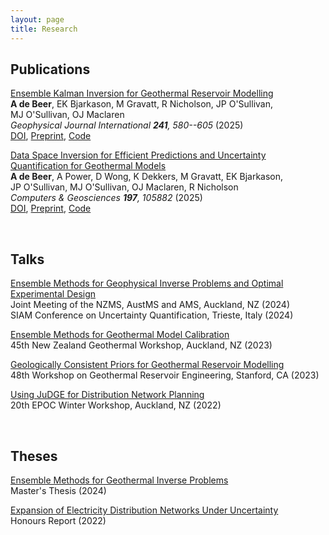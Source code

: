 ```yaml
---
layout: page
title: Research
---
```


## Publications

[Ensemble Kalman Inversion for Geothermal Reservoir Modelling](https://doi.org/10.1093/gji/ggaf060) \
**A&nbsp;de&nbsp;Beer**, EK&nbsp;Bjarkason, M&nbsp;Gravatt, R&nbsp;Nicholson, JP&nbsp;O'Sullivan, MJ&nbsp;O'Sullivan, OJ&nbsp;Maclaren \
*Geophysical Journal International **241**, 580--605* (2025) \
[DOI](https://doi.org/10.1093/gji/ggaf060), [Preprint](https://arxiv.org/abs/2410.09017), [Code](https://github.com/alexgdebeer/GeothermalEnsembleMethods)

[Data Space Inversion for Efficient Predictions and Uncertainty Quantification for Geothermal Models](https://doi.org/10.1016/j.cageo.2025.105882) \
**A&nbsp;de&nbsp;Beer**, A&nbsp;Power, D&nbsp;Wong, K&nbsp;Dekkers, M&nbsp;Gravatt, EK&nbsp;Bjarkason, JP&nbsp;O'Sullivan, MJ&nbsp;O'Sullivan, OJ&nbsp;Maclaren, R&nbsp;Nicholson \
*Computers & Geosciences **197**, 105882* (2025) \
[DOI](https://doi.org/10.1016/j.cageo.2025.105882), [Preprint](https://arxiv.org/abs/2407.15401), [Code](https://github.com/alexgdebeer/GeothermalDSI)

<br>

## Talks
[Ensemble Methods for Geophysical Inverse Problems and Optimal Experimental Design](https://alexgdebeer.github.io/assets/talks/joint24.pdf) \
Joint Meeting of the NZMS, AustMS and AMS, Auckland, NZ (2024) \
SIAM Conference on Uncertainty Quantification, Trieste, Italy (2024) 

[Ensemble Methods for Geothermal Model Calibration](https://alexgdebeer.github.io/assets/talks/nzgw23.pdf) \
45th New Zealand Geothermal Workshop, Auckland, NZ (2023)

[Geologically Consistent Priors for Geothermal Reservoir Modelling](https://alexgdebeer.github.io/assets/talks/sgw23.pdf) \
48th Workshop on Geothermal Reservoir Engineering, Stanford, CA (2023)

[Using JuDGE for Distribution Network Planning](https://alexgdebeer.github.io/assets/talks/epoc22.pdf) \
20th EPOC Winter Workshop, Auckland, NZ (2022)

<br>

## Theses

[Ensemble Methods for Geothermal Inverse Problems](https://hdl.handle.net/2292/68150) \
Master's Thesis (2024)

[Expansion of Electricity Distribution Networks Under Uncertainty](https://alexgdebeer.github.io/assets/theses/hons22.pdf) \
Honours Report (2022)